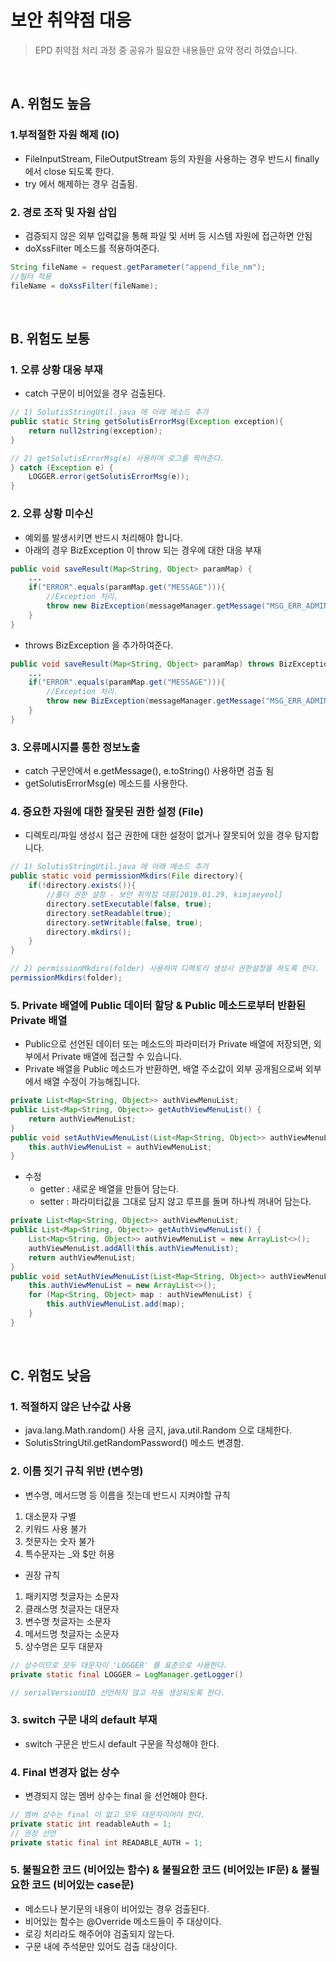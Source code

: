 # 보안 취약점 대응
> EPD 취약점 처리 과정 중 공유가 필요한 내용들만 요약 정리 하였습니다.
<br/>

## A. 위험도 높음
### 1.부적절한 자원 해제 (IO)
* FileInputStream, FileOutputStream 등의 자원을 사용하는 경우 반드시 finally 에서 close 되도록 한다.
* try 에서 해제하는 경우 검출됨.

### 2. 경로 조작 및 자원 삽입
* 검증되지 않은 외부 입력값을 통해 파일 및 서버 등 시스템 자원에 접근하면 안됨
* doXssFilter 메소드를 적용하여준다.
```java
String fileName = request.getParameter("append_file_nm");
//필터 적용
fileName = doXssFilter(fileName);
```   
<br/>

## B. 위험도 보통
### 1. 오류 상황 대응 부재
* catch 구문이 비어있을 경우 검출된다.
```java
// 1) SolutisStringUtil.java 에 아래 메소드 추가
public static String getSolutisErrorMsg(Exception exception){
    return null2string(exception);
}

// 2) getSolutisErrorMsg(e) 사용하여 로그를 찍어준다.
} catch (Exception e) {
    LOGGER.error(getSolutisErrorMsg(e));
}
```

### 2. 오류 상황 미수신
* 예외를 발생시키면 반드시 처리해야 합니다.
* 아래의 경우 BizException 이 throw 되는 경우에 대한 대응 부재
```java
public void saveResult(Map<String, Object> paramMap) {
    ...
	if("ERROR".equals(paramMap.get("MESSAGE"))){
		//Exception 처리.
		throw new BizException(messageManager.getMessage("MSG_ERR_ADMIN_CONTACT", new Object[]{messageManager.getMessage("26")})); //{0} 처리 중 오류가 발생하였습니다.관리자에게 문의 하시기 바랍니다.
	}
}
```
* throws BizException 을 추가하여준다.
```java
public void saveResult(Map<String, Object> paramMap) throws BizException{
    ...
	if("ERROR".equals(paramMap.get("MESSAGE"))){
		//Exception 처리.
		throw new BizException(messageManager.getMessage("MSG_ERR_ADMIN_CONTACT", new Object[]{messageManager.getMessage("26")})); //{0} 처리 중 오류가 발생하였습니다.관리자에게 문의 하시기 바랍니다.
	}
}
```

### 3. 오류메시지를 통한 정보노출
* catch 구문안에서 e.getMessage(), e.toString() 사용하면 검출 됨
* getSolutisErrorMsg(e) 메소드를 사용한다.

### 4. 중요한 자원에 대한 잘못된 권한 설정 (File)
* 디렉토리/파일 생성시 접근 권한에 대한 설정이 없거나 잘못되어 있을 경우 탐지합니다.
```java
// 1) SolutisStringUtil.java 에 아래 메소드 추가
public static void permissionMkdirs(File directory){
	if(!directory.exists()){
		//폴더 권한 설정 - 보안 취약점 대응[2019.01.29, kimjaeyeol]
		directory.setExecutable(false, true);
		directory.setReadable(true);
		directory.setWritable(false, true);
		directory.mkdirs();
	}
}

// 2) permissionMkdirs(folder) 사용하여 디렉토리 생성시 권한설정을 하도록 한다.
permissionMkdirs(folder);
```

### 5. Private 배열에 Public 데이터 할당 & Public 메소드로부터 반환된 Private 배열
* Public으로 선언된 데이터 또는 메소드의 파라미터가 Private 배열에 저장되면, 외부에서 Private 배열에 접근할 수 있습니다.
* Private 배열을 Public 메소드가 반환하면, 배열 주소값이 외부 공개됨으로써 외부에서 배열 수정이 가능해집니다.
```java
private List<Map<String, Object>> authViewMenuList;
public List<Map<String, Object>> getAuthViewMenuList() {
	return authViewMenuList;
}
public void setAuthViewMenuList(List<Map<String, Object>> authViewMenuList) {
	this.authViewMenuList = authViewMenuList;
}
```
* 수정
  * getter : 새로운 배열을 만들어 담는다.
  * setter : 파라미터값을 그대로 담지 않고 루프를 돌며 하나씩 꺼내어 담는다.
```java
private List<Map<String, Object>> authViewMenuList;
public List<Map<String, Object>> getAuthViewMenuList() {
	List<Map<String, Object>> authViewMenuList = new ArrayList<>();
	authViewMenuList.addAll(this.authViewMenuList);
	return authViewMenuList;
}
public void setAuthViewMenuList(List<Map<String, Object>> authViewMenuList) {
	this.authViewMenuList = new ArrayList<>();
	for (Map<String, Object> map : authViewMenuList) {
		this.authViewMenuList.add(map);
	}
}
```

<br/>

## C. 위험도 낮음

### 1. 적절하지 않은 난수값 사용
* java.lang.Math.random() 사용 금지, java.util.Random 으로 대체한다.
* SolutisStringUtil.getRandomPassword() 메소드 변경함.

### 2. 이름 짓기 규칙 위반 (변수명)
* 변수명, 메서드명 등 이름을 짓는데 반드시 지켜야할 규칙
1. 대소문자 구별
2. 키워드 사용 불가
3. 첫문자는 숫자 불가
4. 특수문자는 _와 $만 허용
* 권장 규칙
1. 패키지명 첫글자는 소문자
2. 클래스명 첫글자는 대문자
3. 변수명 첫글자는 소문자
4. 메서드명 첫글자는 소문자
5. 상수명은 모두 대문자
```java
// 상수이므로 모두 대문자이 'LOGGER' 를 표준으로 사용한다.
private static final LOGGER = LogManager.getLogger()

// serialVersionUID 선언하지 않고 자동 생성되도록 한다.
```

### 3. switch 구문 내의 default 부재
* switch 구문은 반드시 default 구문을 작성해야 한다.

### 4. Final 변경자 없는 상수
* 변경되지 않는 멤버 상수는 final 을 선언해야 한다.
```java
// 멤버 상수는 final 이 없고 모두 대문자이어야 한다.
private static int readableAuth = 1;
// 권장 선언
private static final int READABLE_AUTH = 1;
```

### 5. 불필요한 코드 (비어있는 함수) & 불필요한 코드 (비어있는 IF문) & 불필요한 코드 (비어있는 case문)
* 메소드나 분기문의 내용이 비어있는 경우 검출된다.
* 비어있는 함수는 @Override 메소드들이 주 대상이다.
* 로깅 처리라도 해주어야 검출되지 않는다.
* 구문 내에 주석문만 있어도 검출 대상이다.
